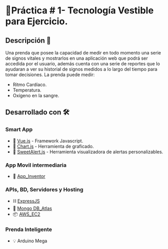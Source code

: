 # 🧤Práctica # 1- Tecnología Vestible para Ejercicio.

## Descripción :scroll:

Una prenda que posee la capacidad de medir en todo momento una serie de
signos vitales y mostrarlos en una aplicación web que podrá ser accedida por el
usuario, además cuenta con una serie de reportes que lo ayudaran a ver su historial de signos medidos a lo largo del tiempo para tomar decisiones. La prenda puede medir:
* Ritmo Cardíaco.
* Temperatura.
* Oxígeno en la sangre.

## Desarrollado con 🛠️

### Smart App

* :wrench: [Vue.js](https://github.com/vuejs/vue) - Framework Javascript.
* :trident: [Chart.js](https://github.com/chartjs) - Herramienta de graficado.
* 📜 [SweetAlert.js](https://github.com/sweetalert2/sweetalert2) - Herramienta visualizadora de alertas personalizables.

### App Movil intermediaria
* 📱 [App_Inventor](https://github.com/mit-cml)


### APIs, BD, Servidores y Hosting
* ⛓ [ExpressJS](https://github.com/expressjs)
* 💾 [Mongo DB_Atlas](https://github.com/mongodb/mongo)
* 📦 [AWS_EC2](https://aws.amazon.com/es/)


### Prenda Inteligente
* 💡 Arduino Mega
